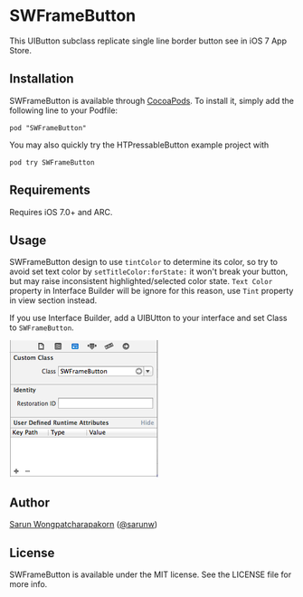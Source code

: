 # SWFrameButton

This UIButton subclass replicate single line border button see in iOS 7 App Store.

## Installation

SWFrameButton is available through [CocoaPods](http://cocoapods.org). To install
it, simply add the following line to your Podfile:

    pod "SWFrameButton"

You may also quickly try the HTPressableButton example project with

    pod try SWFrameButton

## Requirements

Requires iOS 7.0+ and ARC.

## Usage

SWFrameButton design to use `tintColor` to determine its color, so try to avoid set text color by `setTitleColor:forState:` it won't break your button, but may raise inconsistent highlighted/selected color state. `Text Color` property in Interface Builder will be ignore for this reason, use `Tint` property in view section instead.

If you use Interface Builder, add a UIBUtton to your interface and set Class to `SWFrameButton`.

![Use with storyboard](/Documentation/Images/use-with-storyboard.png)

## Author

[Sarun Wongpatcharapakorn](https://github.com/sarunw) ([@sarunw](https://twitter.com/sarunw))


## License

SWFrameButton is available under the MIT license. See the LICENSE file for more info.